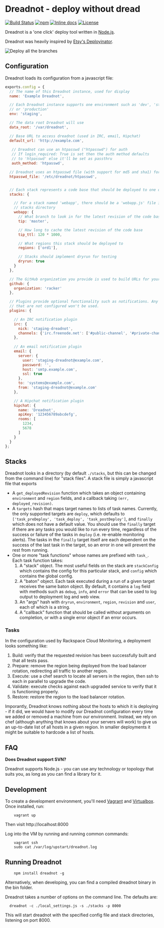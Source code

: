 # Dreadnot - deploy without dread

[![Build Status](https://img.shields.io/travis/racker/dreadnot.svg?style=flat)](https://travis-ci.org/racker/dreadnot)
[![npm](https://img.shields.io/npm/v/dreadnot.svg?style=flat)](https://www.npmjs.com/package/dreadnot)
[![Inline docs](http://inch-ci.org/github/racker/dreadnot.png)](http://inch-ci.org/github/racker/dreadnot)
[![License](https://img.shields.io/badge/license-Apache%20v2.0-blue.svg?style=flat)](http://opensource.org/licenses/Apache-2.0)

Dreadnot is a 'one click' deploy tool written in [Node.js](http://www.nodejs.org/).

Dreadnot was heavily inspired by [Etsy's Deployinator](https://github.com/etsy/deployinator/).

![Deploy all the branches](https://raw.githubusercontent.com/wiki/racker/dreadnot/images/dat.jpg)

## Configuration

Dreadnot loads its configuration from a javascript file:

```javascript
exports.config = {
  // The name of this Dreadnot instance, used for display
  name: 'Example Dreadnot',

  // Each Dreadnot instance supports one environment such as 'dev', 'staging'
  // or 'production'
  env: 'staging',

  // The data root Dreadnot will use
  data_root: '/var/dreadnot',

  // Base URL to access dreadnot (used in IRC, email, Hipchat)
  default_url: 'http://example.com',
  
   // Dreadnot can use an htpasswd ("htpasswd") for auth 
   // If login_required: True is set then the auth method defaults
   // to 'htpasswd' else it'll be set as passthru
   auth_method: 'htpasswd',

  // Dreadnot uses an htpasswd file (with support for md5 and sha1) for auth
  htpasswd_file: '/etc/dreadnot/htpasswd',


  // Each stack represents a code base that should be deployed to one or more regions
  stacks: {

    // For a stack named 'webapp', there should be a 'webapp.js' file in the
    // stacks directory
    webapp: {
      // What branch to look in for the latest revision of the code base
      tip: 'master',

      // How long to cache the latest revision of the code base
      tip_ttl: 120 * 1000,

      // What regions this stack should be deployed to
      regions: ['ord1'],

      // Stacks should implement dryrun for testing
      dryrun: true
    }
  },

  // The GitHub organization you provide is used to build URLs for your stacks
  github: {
    organization: 'racker'
  },

  // Plugins provide optional functionality such as notifications. Any plugins
  // that are not configured won't be used.
  plugins: {

    // An IRC notification plugin
    irc: {
      nick: 'staging-dreadnot',
      channels: {'irc.freenode.net': ['#public-channel', '#private-channel pass']}
    },
    
    // An email notification plugin
    email: {
      server: {
        user: 'staging-dreadnot@example.com',
        password: '',
        host: 'smtp.example.com',
        ssl: true
      },
      to: 'systems@example.com',
      from: 'staging-dreadnot@example.com'
    },

    // A Hipchat notification plugin
    hipchat: {
      name: 'Dreadnot',
      apiKey: '123456789abcdefg',
      rooms: [
        1234,
        5678
      ]
    }
  }
};
```

## Stacks

Dreadnot looks in a directory (by default `./stacks`, but this can be changed
from the command line) for "stack files". A stack file is simply a javascript
file that exports

* A `get_deployedRevision` function which takes an object containing
  `environment` and `region` fields, and a callback taking `(err,
  deployed_revision)`.
* A `targets` hash that maps target names to lists of task names. Currently,
  the only supported targets are `deploy`, which defaults to
  `['task_preDeploy', 'task_deploy', 'task_postDeploy']`, and `finally` which
  does not have a default value. You should use the `finally` target if there are
  any tasks you would like to run every time, regardless of the success or failure
  of the tasks in `deploy` (i.e. re-enable monitoring alerts). The tasks in the `finally`
  target itself are each dependent on the success of the last task in the target, so
  an error in one will prevent the rest from running.
* One or more "task functions" whose names are prefixed with `task_`. Each
  task function takes:
  1.  A "stack" object. The most useful fields on the stack are `stackConfig`
      which contains the config for this particular stack, and `config` which
      contains the global config.
  2.  A "baton" object. Each task executed during a run of a given target
      receives the same baton object. By default, it contains a `log` field
      with methods such as `debug`, `info`, and `error` that can be used to
      log output to deployment log and web view.
  3.  An "args" hash with `dryrun`, `environment`, `region`, `revision` and
      `user`, each of which is a string.
  4.  A "callback" function that should be called without arguments on
      completion, or with a single error object if an error occurs.

### Tasks

In the configuration used by Rackspace Cloud Monitoring, a deployment looks something like:

1. Build: verify that the requested revision has been successfully built and
   that all tests pass.
2. Prepare: remove the region being deployed from the load balancer rotation,
   redirecting all traffic to another region.
3. Execute: use a chef search to locate all servers in the region, then ssh to
   each in parallel to upgrade the code.
4. Validate: execute checks against each upgraded service to verify that it is
   functioning properly.
5. Restore: restore the region to the load balancer rotation.

Imporantly, Dreadnot knows nothing about the hosts to which it is deploying -
if it did, we would have to modify our Dreadnot configuration every time we
added or removed a machine from our environment. Instead, we rely on chef
(although anything that knows about your servers will work) to give us an
up-to-date list of all hosts in a given region. In smaller deployments it might
be suitable to hardcode a list of hosts.

## FAQ

**Does Dreadnot support SVN?**

Dreadnot supports Node.js - you can use any technology or topology that suits you, as long as you can find a library for it.

## Development

To create a development environment, you'll need [Vagrant](https://www.vagrantup.com/downloads.html) and [Virtualbox](https://www.virtualbox.org/wiki/Downloads). Once installed, run:

```
    vagrant up
```

Then visit http://localhost:8000


Log into the VM by running and running common commands:

```
    vagrant ssh
    sudo cat /var/log/upstart/dreadnot.log
```

## Running Dreadnot

```
    npm install dreadnot -g
```

Alternatively, when developing, you can find a compiled dreadnot binary in the bin folder. 

Dreadnot takes a number of options on the command line. The defaults are:

```
  dreadnot -c ./local_settings.js -s ./stacks -p 8000
```

This will start dreadnot with the specified config file and stack directories,
listening on port 8000.
